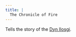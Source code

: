 ```yaml
---
title: |
  The Chronicle of Fire
---
```


Tells the story of the [Dyn Ilosgi](Deities/Elemental%20Primordials/Dyn%20Ilosgi.md). 
